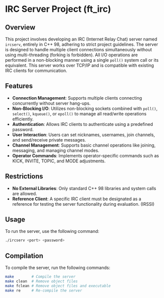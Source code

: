 # IRC Server Project (ft_irc)

## Overview
This project involves developing an IRC (Internet Relay Chat) server named `ircserv`, entirely in C++ 98, adhering to strict project guidelines. The server is designed to handle multiple client connections simultaneously without using multi-threading (forking is forbidden). All I/O operations are performed in a non-blocking manner using a single `poll()` system call or its equivalent. This server works over TCP/IP and is compatible with existing IRC clients for communication.

## Features
- **Connection Management**: Supports multiple clients connecting concurrently without server hang-ups.
- **Non-Blocking I/O**: Utilizes non-blocking sockets combined with `poll()`, `select()`, `kqueue()`, or `epoll()` to manage all read/write operations efficiently.
- **Authentication**: Allows IRC clients to authenticate using a predefined password.
- **User Interaction**: Users can set nicknames, usernames, join channels, and send/receive private messages.
- **Channel Management**: Supports basic channel operations like joining, messaging, and managing channel modes.
- **Operator Commands**: Implements operator-specific commands such as KICK, INVITE, TOPIC, and MODE adjustments.

## Restrictions 
- **No External Libraries**: Only standard C++ 98 libraries and system calls are allowed.
- **Reference Client**: A specific IRC client must be designated as a reference for testing the server functionality during evaluation. (IRSSI)

## Usage
To run the server, use the following command:
```bash
./ircserv <port> <password>
```

## Compilation
To compile the server, run the following commands:
```bash
make        # Compile the server
make clean  # Remove object files
make fclean # Remove object files and executable
make re     # Re-compile the server
```

